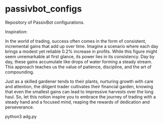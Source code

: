 # passivbot_configs
Repository of PassivBot configurations.

Inspiration:

In the world of trading, success often comes in the form of consistent, incremental gains that add up over time. Imagine a scenario where each day brings a modest yet reliable 0.2% increase in profits. While this figure might seem unremarkable at first glance, its power lies in its consistency.
Day by day, these gains accumulate like drops of water forming a steady stream. This approach teaches us the value of patience, discipline, and the art of compounding.

Just as a skilled gardener tends to their plants, nurturing growth with care and attention, the diligent trader cultivates their financial garden, knowing that even the smallest gains can lead to impressive harvests over the long haul. So, let this notion inspire you to embrace the journey of trading with a steady hand and a focused mind, reaping the rewards of dedication and perseverance.

python3 adg.py
